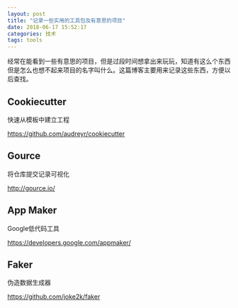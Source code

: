 ```yaml
---
layout: post
title: "记录一些实用的工具包及有意思的项目"
date: 2018-06-17 15:52:17
categories: 技术
tags: tools
---
```


经常在能看到一些有意思的项目，但是过段时间想拿出来玩玩，知道有这么个东西但是怎么也想不起来项目的名字叫什么。这篇博客主要用来记录这些东西，方便以后查找。

## Cookiecutter

快速从模板中建立工程

https://github.com/audreyr/cookiecutter

## Gource

将仓库提交记录可视化

http://gource.io/

## App Maker

Google低代码工具

https://developers.google.com/appmaker/

## Faker

伪造数据生成器

https://github.com/joke2k/faker

